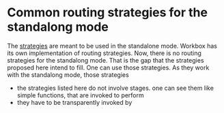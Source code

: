 # Common routing strategies for the standalong mode
The [strategies](../strategies.md) are meant to be used in the standalone mode. Workbox has its own implementation of routing strategies. Now, there is no routing strategies for the standalong mode. That is the gap that the strategies proposed here intend to fill. One can use those strategies. As they work with the standalong mode, those strategies

- the strategies listed here do not involve stages. one can see them like simple functions, that are invoked to perform 
- they have to be transparently invoked by